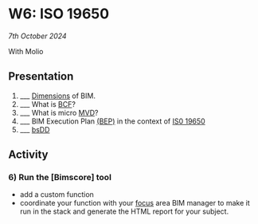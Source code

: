 # W6: ISO 19650

*7th October 2024*

With Molio

## Presentation
1. ___ [Dimensions] of BIM.
1. ___ What is [BCF]?
1. ___ What is micro [MVD]?
1. ___ BIM Execution Plan [(BEP)] in the context of [IS0 19650]
1. ___ [bsDD]

## Activity
### 6) Run the [Bimscore] tool
* add a custom function
* coordinate your function with your [focus] area BIM manager to make it run in the stack and generate the HTML report for your subject.

<!--
TOOL Continue working with IfcOpenShell
1. ___ [Rules](/Concepts/Rules)
1. ___ Prompt Model [MachineLearning](/Concepts/MachineLearning)

* Submit [A2](/Assignments/A2) - 8th October 2023

### In class Activity
* IfcOpenShell [Advanced examples](/Examples/IfcOpenShell/Advanced)
 * Machine Learning Activity
 * Experimenting Rules
-->
[BCF]: /Concepts/BCF.md
[(BEP)]: /Concepts/BIMExecutionPlan.md
[bsDD]: /Concepts/bsDD
[Dimensions]: /Concepts/Dimensions.md
[focus]: /Focus/index.md
[IS0 19650]: /Concepts/ISO19650.md
[MVD]: /Concepts/MVD.md
